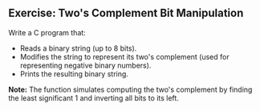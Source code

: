 ## Exercise: Two's Complement Bit Manipulation

Write a C program that:

- Reads a binary string (up to 8 bits).
- Modifies the string to represent its two's complement (used for representing negative binary numbers).
- Prints the resulting binary string.

**Note:** The function simulates computing the two's complement by finding the least significant 1 and inverting all bits to its left.
